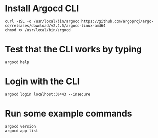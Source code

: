 # Install Argocd CLI
```
curl -sSL -o /usr/local/bin/argocd https://github.com/argoproj/argo-cd/releases/download/v2.1.5/argocd-linux-amd64
chmod +x /usr/local/bin/argocd
```

# Test that the CLI works by typing
```
argocd help
```

# Login with the CLI
```
argocd login localhost:30443 --insecure
```

# Run some example commands
```
argocd version
argocd app list
```
